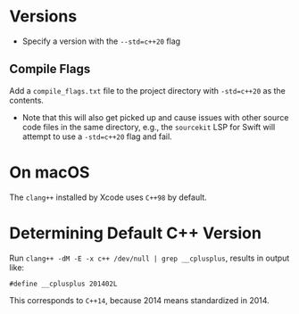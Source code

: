 # Versions

- Specify a version with the `--std=c++20` flag

## Compile Flags

Add a `compile_flags.txt` file to the project directory with `-std=c++20` as the contents.

- Note that this will also get picked up and cause issues with other source code files in the same directory, e.g., the `sourcekit` LSP for Swift will attempt to use a `-std=c++20` flag and fail.

# On macOS

The `clang++` installed by Xcode uses `C++98` by default.

# Determining Default C++ Version

Run `clang++ -dM -E -x c++ /dev/null | grep __cplusplus`, results in output like:

```
#define __cplusplus 201402L
```

This corresponds to `C++14`, because 2014 means standardized in 2014.
